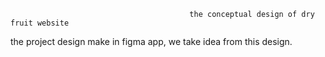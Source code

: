 
                                            the conceptual design of dry fruit website

the project design make in figma app, we take idea from this design.